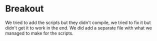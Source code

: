 # Breakout

We tried to add the scripts but they didn't compile, we tried to fix it but didn't get it to work in the end. We did add a separate file with what we managed to make for the scripts.
